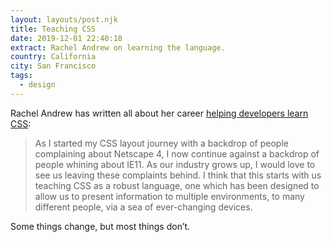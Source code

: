 ```yaml
---
layout: layouts/post.njk
title: Teaching CSS
date: 2019-12-01 22:40:18
extract: Rachel Andrew on learning the language.
country: California
city: San Francisco
tags:
  - design
---
```


Rachel Andrew has written all about her career [helping developers learn CSS](https://css-tricks.com/teaching-css/):

> As I started my CSS layout journey with a backdrop of people complaining about Netscape 4, I now continue against a backdrop of people whining about IE11. As our industry grows up, I would love to see us leaving these complaints behind. I think that this starts with us teaching CSS as a robust language, one which has been designed to allow us to present information to multiple environments, to many different people, via a sea of ever-changing devices.

Some things change, but most things don’t.
